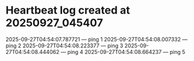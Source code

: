 # Heartbeat log created at 20250927_045407
2025-09-27T04:54:07.787721 — ping 1
2025-09-27T04:54:08.007332 — ping 2
2025-09-27T04:54:08.223377 — ping 3
2025-09-27T04:54:08.444062 — ping 4
2025-09-27T04:54:08.664237 — ping 5
